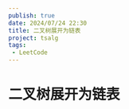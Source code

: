 ```yaml
---
publish: true
date: 2024/07/24 22:30
title: 二叉树展开为链表
project: tsalg
tags:
 - LeetCode
---
```


# 二叉树展开为链表
